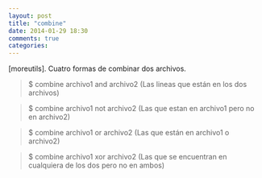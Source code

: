 ```yaml
---
layout: post
title: "combine"
date: 2014-01-29 18:30
comments: true
categories: 
---
```

[moreutils]. Cuatro formas de combinar dos archivos. 

>$ combine archivo1 and archivo2 (Las lineas que están en los dos archivos)

>$ combine archivo1 not archivo2 (Las que estan en archivo1 pero no en archivo2)

>$ combine archivo1 or archivo2 (Las que están en archivo1 o archivo2)

>$ combine archivo1 xor archivo2 (Las que se encuentran en cualquiera de los dos pero no en ambos)

